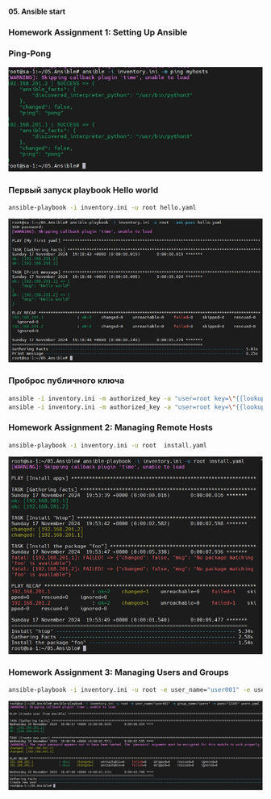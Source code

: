 #### 05. Ansible start
### Homework Assignment 1: Setting Up Ansible
### Ping-Pong
![ping_pong.jpg](./img/ping_pong.jpg)

### Первый запуск playbook Hello world
```bash
ansible-playbook -i inventory.ini -u root hello.yaml
```
![HelloAnsible.jpg](./img/HelloAnsible.jpg)

### Проброс публичного ключа
```bash
ansible -i inventory.ini -m authorized_key -a "user=root key=\"{{lookup('file', '~/.ssh/id_rsa.pub') }}\"" -u root myhosts --ask-pass
ansible -i inventory.ini -m authorized_key -a "user=root key=\"{{lookup('file', '~/.ssh/id_rsa.pub') }}\"" -u root myhosts
```

### Homework Assignment 2: Managing Remote Hosts
```bash
ansible-playbook -i inventory.ini -u root  install.yaml
```

![Insatll_Yaml.jpg](./img/Insatll_Yaml.jpg)

### Homework Assignment 3: Managing Users and Groups
```bash
ansible-playbook -i inventory.ini -u root -e user_name="user001" -e user_group=users -e user_pass=12345 users.yaml
```
![create__user.jpg](./img/create__user.jpg)
